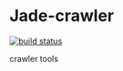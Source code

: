 Jade-crawler
============

[![build status](https://api.travis-ci.org/Jade-Shan/Jade-Crawler.svg)](https://travis-ci.org/Jade-Shan/Jade-Crawler)

crawler tools
